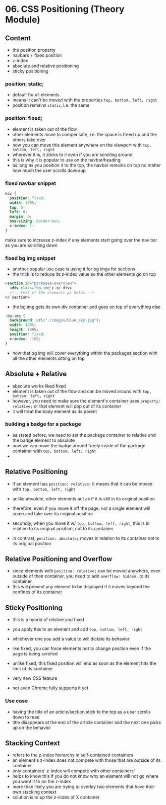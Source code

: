 # 06. CSS Positioning  (Theory Module) 

## Content 

- the position property 
- navbars + fixed position 
- z-index 
- absolute and relative positioning 
- sticky positioning 

### position: static; 

- default for all elements. 
- means it can't be moved with the properties `top, bottom, left, right`
- position remains `static`, i.e. the same 

### position: fixed; 

- element is taken out of the flow 
- other elements move to compensate, i.e. the space is freed up and the others take over 
- now you can move this element anywhere on the viewport with `top, bottom, left, right`
- wherever it is, it sticks to it even if you are scrolling around 
- this is why it is popular to use on the navbar/heading 
- as long as you position it to the top, the navbar remains on top no matter how much 
the user scrolls down/up 

### fixed navbar snippet 

```css
nav {
  position: fixed;
  width: 100%;
  top: 0;
  left: 0;
  margin: 0;
  box-sizing: border-box; 
  z-index: 1; 
}
```

make sure to increase z-index if any elements start going over the nav bar as you are scrolling down

### fixed bg img snippet 

- another popular use case is using it for bg imgs for sections 
- the trick is to reduce its z-index value so the other elements go on top 

```html
<section id="packages-overview">
  <div class="bg-img"> </ div> 
  <!-- rest of the elements go below --> 
</ section>   
```

- the bg img gets its own div container and goes on top of everything else 

```css
.bg-img {
  background: url("./images/blue_sky.jpg");
  width: 100%;
  height: 100%;
  position: fixed; 
  z-index: -100; 
}
```

- now that bg img will cover everything within the packages section with all the other elements sitting on top

## Absolute + Relative 

- absolute works liked fixed
- element is taken out of the flow and can be moved around with `top, bottom, left, right`
- however, you need to make sure the element's container uses `property: relative;` or that element will pop out of its container 
- it will treat the body element as its parent 

### building a badge for a package 

- as stated before, we need to set the package container to relative and the badge 
element to absolute 
- now we can move the badge around freely inside of the package container with `top, bottom, left, right`
- 

## Relative Positioning 

- if an element has `position: relative;` it means that it can be moved with `top, bottom, left, right`
- unlike absolute, other elements act as if it is still in its original position 
- therefore, even if you move it off the page, not a single element will come and take over its original position 

- secondly, when you move it w/ `top, bottom, left, right`, this is in relation to its original position, not to its container 
- in contrast, `position: absolute;` moves in relation to its container not to its original position 

## Relative Positioning and Overflow 

- since elements with `position: relative;` can be moved anywhere, even outside of their 
container, you need to add `overflow: hidden;` to its container. 
- this will prevent any element to be displayed if it moves beyond the confines of its container 

## Sticky Positioning 

- this is a hybrid of relative and fixed 
- you apply this to an element and add `top, bottom, left, right`
- whichever one you add a value to will dictate its behavior 
- like fixed, you can force elements not to change position even if the page is being scrolled 
- unlike fixed, this fixed position will end as soon as the element hits the limit of its container 

- very new CSS feature
- not even Chrome fully supports it yet 

### Use case 

- having the title of an article/section stick to the top as a user scrolls down to read 
- title disappears at the end of the article container and the next one picks up on the behavior 

## Stacking Context 

- refers to the z-index hierarchy in self-contained containers 
- an element's z-index does not compete with those that are outside of its container 
- only containers' z-index will compete with other containers' 
- helps to know this if you do not know why an element will not go where you want it to 
on the z-index 
- more than likely you are trying to overlay two elements that have their own stacking context 
- solution is to up the z-index of X container 

